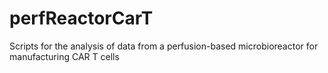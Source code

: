 # perfReactorCarT
Scripts for the analysis of data from a perfusion-based microbioreactor for manufacturing CAR T cells
